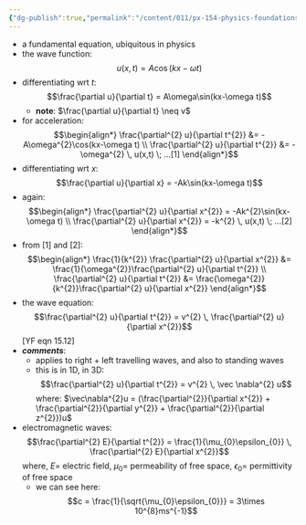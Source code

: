 ```yaml
---
{"dg-publish":true,"permalink":"/content/011/px-154-physics-foundations/px-154-f-waves/px-154-f2-the-wave-equation/","noteIcon":"1","created":"2024-11-25T10:50:32.000+00:00","updated":"2024-11-26T23:14:48.754+00:00"}
---
```


- a fundamental equation, ubiquitous in physics
- the wave function: 
$$u(x,t) = A\cos(kx-\omega t)$$
- differentiating wrt $t$: 
$$\frac{\partial u}{\partial t} = A\omega\sin(kx-\omega t)$$
	- **note**: $\frac{\partial u}{\partial t} \neq v$
- for acceleration: 
$$\begin{align*}
	\frac{\partial^{2} u}{\partial t^{2}} &= -A\omega^{2}\cos(kx-\omega t) \\
	\frac{\partial^{2} u}{\partial t^{2}} &= -\omega^{2} \, u(x,t) \; ...[1]
\end{align*}$$
- differentiating wrt ${} x$: $$\frac{\partial u}{\partial x} = -Ak\sin(kx-\omega t)$$
- again: 
$$\begin{align*}
	\frac{\partial^{2} u}{\partial x^{2}} = -Ak^{2}\sin(kx-\omega t) \\
	\frac{\partial^{2} u}{\partial x^{2}} = -k^{2} \, u(x,t)  \; ...[2]
\end{align*}$$
- from $[1]$ and $[2]$: 
$$\begin{align*}
	\frac{1}{k^{2}} \frac{\partial^{2} u}{\partial x^{2}} &= \frac{1}{\omega^{2}}\frac{\partial^{2} u}{\partial t^{2}} \\
	\frac{\partial^{2} u}{\partial t^{2}} &= \frac{\omega^{2}}{k^{2}}\frac{\partial^{2} u}{\partial x^{2}}
\end{align*}$$
- the wave equation:
$$\frac{\partial^{2} u}{\partial t^{2}} = v^{2} \, \frac{\partial^{2} u}{\partial x^{2}}$$ [YF eqn 15.12]
- ***comments***:
	- applies to right + left travelling waves, and also to standing waves
	- this is in 1D, in 3D: 
$$\frac{\partial^{2} u}{\partial t^{2}} =  v^{2} \, \vec \nabla^{2} u$$
			where: $\vec\nabla^{2}u = (\frac{\partial^{2}}{\partial x^{2}} + \frac{\partial^{2}}{\partial y^{2}} + \frac{\partial^{2}}{\partial z^{2}})u$
- electromagnetic waves: 
$$\frac{\partial^{2} E}{\partial t^{2}} = \frac{1}{\mu_{0}\epsilon_{0}} \, \frac{\partial^{2} E}{\partial x^{2}}$$
		where, $E=$ electric field, $\mu_{0}=$ permeability of free space, $\epsilon_0=$ permittivity of free space
	- we can see here: 
$$c = \frac{1}{\sqrt{\mu_{0}\epsilon_{0}}} = 3\times 10^{8}ms^{-1}$$
	